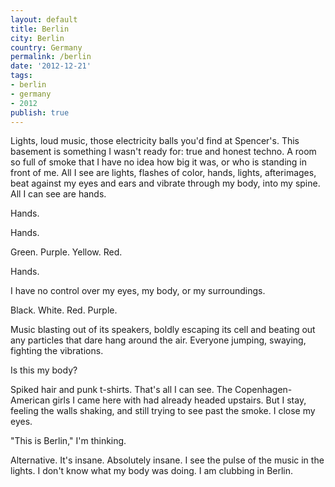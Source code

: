 ```yaml
---
layout: default
title: Berlin
city: Berlin
country: Germany
permalink: /berlin
date: '2012-12-21'
tags:
- berlin
- germany
- 2012
publish: true
---
```


Lights, loud music, those electricity balls you'd find at Spencer's. This basement is something I wasn't ready for: true and honest techno. A room so full of smoke that I have no idea how big it was, or who is standing in front of me. All I see are lights, flashes of color, hands, lights, afterimages, beat against my eyes and ears and vibrate through my body, into my spine. All I can see are hands.

Hands.

Hands.

Green. Purple. Yellow. Red.

Hands.

I have no control over my eyes, my body, or my surroundings.

Black. White. Red. Purple.

Music blasting out of its speakers, boldly escaping its cell and beating out any particles that dare hang around the air. Everyone jumping, swaying, fighting the vibrations.

Is this my body?

Spiked hair and punk t-shirts. That's all I can see. The Copenhagen-American girls I came here with had already headed upstairs. But I stay, feeling the walls shaking, and still trying to see past the smoke. I close my eyes.

"This is Berlin," I'm thinking.

Alternative. It's insane. Absolutely insane. I see the pulse of the music in the lights. I don't know what my body was doing. I am clubbing in Berlin.